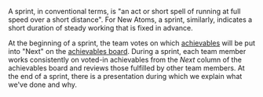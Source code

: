 A sprint, in conventional terms, is "an act or short spell of running at full speed over a short distance". For New Atoms, a sprint, similarly, indicates a short duration of steady working that is fixed in advance.

At the beginning of a sprint, the team votes on which [achievables](achievable.md) will be put into "Next" on the [achievables board](../use-the-achievables-board/readme.md). During a sprint, each team member works consistently on voted-in achievables from the *Next* column of the achievables board and reviews those fulfilled by other team members. At the end of a sprint, there is a presentation during which we explain what we've done and why.
